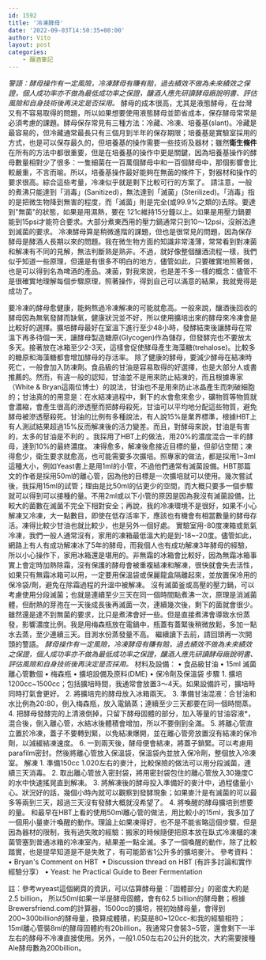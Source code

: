 ```yaml
---
id: 1592
title: '冷凍酵母'
date: '2022-09-03T14:50:35+00:00'
author: Vito
layout: post
categories:
    - 釀酒筆記
---
```


*警語：酵母操作有一定風險，冷凍酵母有賺有賠，過去績效不做為未來績效之保證，個人成功率亦不做為最低成功率之保證，釀酒人應先研讀酵母廠說明書、評估風險和自身技術後再決定是否採用。*
酵母的成本很高，尤其是液態酵母，在台灣又有不容易取得的問題，所以如果想要使用液態酵母並節省成本，保存酵母常常是必須考慮的課題。酵母保存常見有三種方法：冷藏、冷凍、培養基(slant)。冷藏是最容易的，但冷藏通常最長只有三個月到半年的保存期限；培養基是實驗室採用的方式，也是可以保存最久的，但培養基的操作需要一些技術及器材；雖然**衛生條件**在所有的方法中都很重要，但是在培養基的操作中更是關鍵，因為培養基操作的酵母數量相對少了很多：一隻細菌在一百萬個酵母中和一百個酵母中，那個影響會比較嚴重，不言而喻。所以，培養基操作最好能夠在無菌的條件下，對器材和操作的要求很高。綜合這些考量，冷凍似乎就是剩下比較可行的方案了。
請注意，一般的煮沸只能達到「消毒」(Sanitized)，無法達到「滅菌」(Sterilized)。「消毒」指的是把微生物降到無害的程度，而「滅菌」則是完全(或99.9%之類的)去除。要達到"無菌"的狀態，如果是用濕熱，要在 121c維持15分鐘以上。如果是用壓力鍋要能到15psi才能符合要求。大部分煮東西用的壓力鍋通常只到10～12psi，沒辦法達到滅菌的要求。
冷凍酵母算是稍微進階的課題，但也是很常見的問題，因為保存酵母是酵酒人長期以來的問題。我在微生物方面的知識非常淺薄，常常看到對凍菌和解凍有不同的見解，無法判斷熟是熟非。不過，就好像整個釀酒流程一樣，我們似乎知道一些原理，但還是有很多不明白的地方，儘管如此，只要確實地照著做，也是可以得到名為啤酒的產品。凍菌，對我來說，也是差不多一樣的概念：儘管不是很確實地理解每個步驟原理，照著操作，得到自己可以滿意的結果，我就覺得是成功了。

要冷凍的酵母愈健康，能夠熬過冷凍解凍的可能就愈高。一般來說，釀酒後回收的酵母因為無氧發酵而缺氧，健康狀況並不好，所以使用擴培出來的酵母來冷凍會是比較好的選擇。擴培酵母最好在室溫下進行至少48小時，發酵結束後讓酵母在常溫下再多待個一天，讓酵母製造糖原(Glycogen)作為儲存，但發酵完也不要放太多天。接著放在冰箱至少2-3天，這樣會促使酵母產生海藻糖(trehalose)。比較多的糖原和海藻糖都會增加酵母的存活率。
除了健康的酵母，要減少酵母在結凍時死亡，一般會加入防凍劑。食品級的甘油是容易取得的好選擇，也是大部分人或書推薦的。然而，有違一般的認知，甘油並不是用來防止結凍的，而且根據專家（White & Bryan這兩位博士）的說法，甘油也不是用來防止冰晶產生而刺破細胞的；甘油真的的用意是：在水結凍過程中，剩下的水會愈來愈少，礦物質等物質就會濃縮，會產生很高的滲透壓而把酵母殺死，甘油可以平均地分配這些物質，避免酵母被滲透壓殺死。甘油的比例有多種說法，有人說15%是業界標準，根據HBT上有人測試結果超過15%反而解凍後的活力變差。而且，對酵母來說，甘油是有害的，太多的甘油是不利的 。我採用了HBT上的做法，用20%的濃度混合一半的酵母，達到10%的最終濃度。
凍得愈多，解凍後愈接近目標的量，但卻佔空間；凍得愈少，衛生要求就愈高，也可能需要多次擴培。照專家的做法，都是採用1~3ml這種大小，例如Yeast書上是用1ml的小管，不過他們通常有滅菌設備。HBT那篇文的作者是採用50ml的離心管，因為他的目標是一次擴培就可以使用。幾次嘗試後，我採用15ml的試管；理由是比50ml的佔更少的空間，而大概只要多一個步驟就可以得到可以接種的量。不用2ml或以下小管的原因是因為我沒有滅菌設備，比較大的菌數在滅菌不完全下相對安全；再說，我的冷凍環境不是很好，如果不小心解凍又冷凍，大一點數目，即使在低存活率下，應該也有機會有相當數量的酵母存活。凍得比較少甘油也就比較少，也是另外一個好處。
實驗室用-80度凍箱或氮氣冷凍，我們一般人通常沒有，家用的凍箱最低溫大約是到-18~-20度。儘管如此，網路上有人有成功解凍冰了5年的酵母，而我個人也有成功解凍3年酵母的經驗，所以小心操作下，家用冰箱還是堪用的。非無霜的冰箱會比較好，因為無霜冰箱事實上會定時加熱除霜，沒有保護的酵母會被重複結凍和解凍，很快就會失去活性，如果只有無霜冰箱可以用，一定要用保溫袋或保麗龍盒隔離起來，並放置保冷用的保冷袋/劑，避免在除霜過程的升溫中被解凍。
沒有滅菌釜或高壓的壓力鍋，可以考慮使用分段滅菌；也就是連續至少三天在同一個時間點煮沸一次，原理是消滅菌體，但耐熱的芽孢在一天後成長後再滅菌一次，連續幾次後，剩下的菌就會很少。雖然還是達不到無菌的要求，比只是煮沸會好一些。但是直接煮沸會導致水份蒸發，影響濃度比例。我是用梅森瓶放在電鍋中，瓶蓋有蓋緊後稍微放鬆，多加一點水去蒸，至少連續三天。目測水份蒸發量不高。
繼續讀下去前，請回頭再一次開頭的警語。
*酵母操作有一定風險，冷凍酵母有賺有賠，過去績效不做為未來績效之保證，個人成功率亦不做為最低成功率之保證，釀酒人應先研讀酵母廠說明書、評估風險和自身技術後再決定是否採用。*
材料及設備：
	• 食品級甘油
	• 15ml 滅菌離心管數個
	• 梅森瓶
	• 擴培設備及原料(DME)
	• 保冷劑及保溫袋
步驟
	1. 擴培 1200cc~1500cc；包括擴培時間，我通常會放置3～4天。如果設備許可，擴培時同時打氣會更好。
	2. 將擴培完的酵母放入冰箱兩天。
	3. 準備甘油混液：合甘油和水比例為20:80，倒入梅森瓶，放入電鍋蒸；連續至少三天都要在同一個時間蒸。
	4. 把酵母發酵完的上清液倒掉，只留下酵母固體的部分，加入等量的甘油容液*，混合後，倒入離心管，水結冰後體積會增加，所以不要倒到全滿。
	5. 將離心管直立置於冷凍，蓋子不要轉到緊，以免結凍爆開，並在離心管旁放置沒有結凍的保冷劑，以減緩結凍速度。
	6. 一到兩天後，酵母便會結凍，將蓋子鎖緊。可以考慮用parafilm密封。然後將離心管放入保溫袋，保溫袋內並放入保冷劑，整個放入冷凍室。
解凍
	1. 準備150cc 1.020左右的麥汁，比較保險的做法可以用分段滅菌，連續三天消毒。
	2. 取出離心管放入密封袋，將用密封袋包住的離心管放入30幾度C的水中快速搖晃直到解凍。
	3. 將解凍後的酵母投入準備好的麥汁中，過程儘量小心。狀況好的話，幾個小時內就可以觀察到發酵現象；如果麥汁是有滅菌的可以最多等兩到三天，超過三天沒有發酵大概就沒希望了。
	4. 將喚醒的酵母擴培到想要的量。
和最早在HBT上看的使用50ml離心管的做法，用比較小的15ml，我多加了一個用小量麥汁喚醒的動作。理論上如果凍得好，也不是不能省略這個步驟，但是因為器材的限制，我有過失敗的經驗：搬家的時候隨便把原本放在臥式冷凍櫃的凍菌管塞到普通冰箱的冷凍室內，結果差一點全滅。多了一個喚醒的動作，除了比較踏實，也是提早知道是不是失敗了，有可能節省1公升多的擴培麥汁。
參考資料：
	• Bryan's Comment on HBT 
	• Discussion thread on HBT (有許多討論和實作經驗分享）
	• Yeast: he Practical Guide to Beer Fermentation

註：參考wyeast這個網頁的資訊，可以估算酵母量：「固體部分」的密度大約是2.5 billion， 所以50ml如果一半是酵母固體，會有62.5 billion的酵母數；根據Brewersfriend.com的計算器，1500cc的擴培，視初始酵母量，會得到200~300billion的酵母量，換算成體積，約莫是80~120cc-和我的經驗相符；15ml離心管裝8ml的酵母固體約有20billion。我通常只會裝3~5管，還會剩下一半左右的酵母不冷凍直接使用。另外，一般1.050左右20公升的批次，大約需要接種Ale酵母數為200billion。
